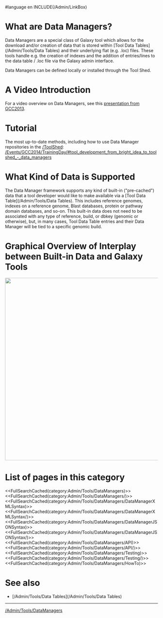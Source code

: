 
#language en
INCLUDE(/Admin/LinkBox)

# What are Data Managers?

Data Managers are a special class of Galaxy tool which allows for the download and/or creation of data that is stored within [Tool Data Tables](/Admin/Tools/Data Tables) and their underlying flat (e.g. .loc) files. These tools handle e.g. the creation of indexes and the addition of entries/lines to the data table / .loc file via the Galaxy admin interface. 

Data Managers can be defined locally or installed through the Tool Shed.

# A Video Introduction

For a video overview on Data Managers, see this [presentation from GCC2013](http://vimeo.com/74265510).

# Tutorial

The most up-to-date methods, including how to use Data Manager repositories in the [/ToolShed](/ToolShed): [/Events/GCC2014/TrainingDay/#tool_development_from_bright_idea_to_toolshed_-_data_managers](/Events/GCC2014/TrainingDay/#tool_development_from_bright_idea_to_toolshed_-_data_managers)

# What Kind of Data is Supported

The Data Manager framework supports any kind of built-in ("pre-cached") data that a tool developer would like to make available via a [Tool Data Table](/Admin/Tools/Data Tables). This includes reference genomes, indexes on a reference genome, Blast databases, protein or pathway domain databases, and so-on. This built-in data does not need to be associated with any type of reference, build, or dbkey (genomic or otherwise), but, in many cases, Tool Data Table entries and their Data Manager will be tied to a specific genomic build.

# Graphical Overview of Interplay between Built-in Data and Galaxy Tools

<a href='/attachment:data_managers_figure_S1_schematic_overview.png'><img src='/data_managers_figure_S1_schematic_overview.png' alt='' width=600 /></a> 

# List of pages in this category

<<FullSearchCached(category:Admin/Tools/DataManagers)>>
<<FullSearchCached(category:Admin/Tools/DataManagers/)>>
<<FullSearchCached(category:Admin/Tools/DataManagers/DataManagerXMLSyntax)>>
<<FullSearchCached(category:Admin/Tools/DataManagers/DataManagerXMLSyntax/)>>
<<FullSearchCached(category:Admin/Tools/DataManagers/DataManagerJSONSyntax)>>
<<FullSearchCached(category:Admin/Tools/DataManagers/DataManagerJSONSyntax/)>>
<<FullSearchCached(category:Admin/Tools/DataManagers/API)>>
<<FullSearchCached(category:Admin/Tools/DataManagers/API/)>>
<<FullSearchCached(category:Admin/Tools/DataManagers/Testing)>>
<<FullSearchCached(category:Admin/Tools/DataManagers/Testing/)>>
<<FullSearchCached(category:Admin/Tools/DataManagers/HowTo)>>

# See also

* [/Admin/Tools/Data Tables](/Admin/Tools/Data Tables)

----

[/Admin/Tools/DataManagers](/Admin/Tools/DataManagers)
